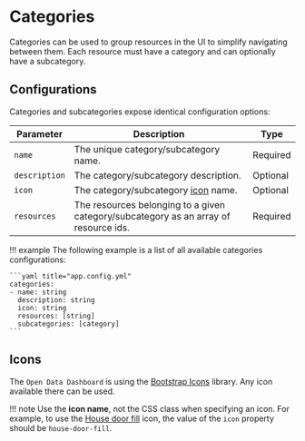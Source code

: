# Categories

Categories can be used to group resources in the UI to simplify navigating between them. Each resource must have a category and can optionally have a subcategory.

## Configurations

Categories and subcategories expose identical configuration options:

| Parameter     | Description                                                                          | Type     |
| ------------- | ------------------------------------------------------------------------------------ | -------- |
| `name`        | The unique category/subcategory name.                                                | Required |
| `description` | The category/subcategory description.                                                | Optional |
| `icon`        | The category/subcategory [icon](#icons) name.                                        | Optional |
| `resources`   | The resources belonging to a given category/subcategory as an array of resource ids. | Required |

!!! example
    The following example is a list of all available categories configurations:

    ```yaml title="app.config.yml"
    categories:
    - name: string
      description: string
      icon: string
      resources: [string]
      subcategories: [category]
    ```

## Icons

The `Open Data Dashboard` is using the [Bootstrap Icons](https://icons.getbootstrap.com/) library. Any icon available there can be used.

!!! note
    Use the **icon name**, not the CSS class when specifying an icon.
    For example, to use the [House door fill](https://icons.getbootstrap.com/icons/house-door-fill/) icon, the value of the `icon` property should be `house-door-fill`.
